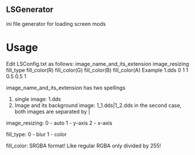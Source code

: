 ## LSGenerator
ini file generator for loading screen mods
# Usage
Edit LSConfig.txt as follows:
	image_name_and_its_extension image_resizing fill_type fill_color(R) fill_color(G) fill_color(B) fill_color(A)
	Example 1.dds 0 1 1 0.5 0.5 1

image_name_and_its_extension has two spellings
1. single image: 1.dds
2. Image and its background image: 1_1.dds|1_2.dds
in the second case, both images are separated by |

image_resizing:
0 - auto
1 - y-axis
2 - x-axis

fill_type:
0 - blur
1 - color

fill_color:
SRGBA format! Like regular RGBA only divided by 255!